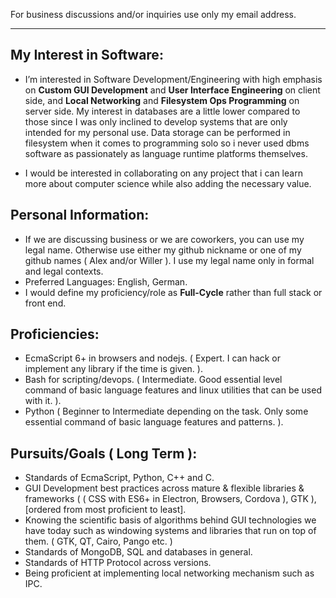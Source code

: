 For business discussions and/or inquiries use only my email address.
__________________


## My Interest in Software:
  
  * I’m interested in Software Development/Engineering with high emphasis on **Custom GUI Development** and **User Interface Engineering** on client side, and **Local Networking** and **Filesystem Ops Programming** on server side. 
  My interest in databases are a little lower compared to those since I was only inclined to develop systems that are only intended for my personal use. Data storage can be performed in filesystem when it comes to programming solo so i never used dbms software as passionately as language runtime platforms themselves. 
  
  * I would be interested in collaborating on any project that i can learn more about computer science while also adding the necessary value.
  

  
## Personal Information: 
 * If we are discussing business or we are coworkers, 
  you can use my legal name. Otherwise use either my 
  github nickname or one of my github names ( Alex and/or Willer ). 
  I use my legal name only in formal and legal contexts.
 * Preferred Languages: English, German.
 * I would define my proficiency/role as **Full-Cycle** rather than full stack or front end.
  
## Proficiencies: 
* EcmaScript 6+ in browsers and nodejs. ( Expert. I can hack or implement any library if the time is given. ).
* Bash for scripting/devops. ( Intermediate. Good essential level command of basic language features and linux utilities that can be used with it. ).
* Python ( Beginner to Intermediate depending on the task. Only some essential command of basic language features and patterns. ).


## Pursuits/Goals ( Long Term ): 
* Standards of EcmaScript, Python, C++ and C.
* GUI Development best practices across mature & flexible libraries & frameworks ( ( CSS with ES6+ in Electron, Browsers, Cordova ), GTK ), [ordered from most proficient to least].
* Knowing the scientific basis of algorithms behind GUI technologies we have today such as windowing systems and libraries that run on top of them. ( GTK, QT, Cairo, Pango etc. )
* Standards of MongoDB, SQL and databases in general.
* Standards of HTTP Protocol across versions.
* Being proficient at implementing local networking mechanism such as IPC.



<!---
RareByteStream/RareByteStream is a ✨ special ✨ repository because its `README.md` (this file) appears on your GitHub profile.
You can click the Preview link to take a look at your changes.
--->

